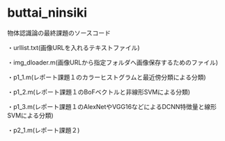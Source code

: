 # buttai_ninsiki
物体認識論の最終課題のソースコード

 ・urllist.txt(画像URLを入れるテキストファイル)
 
 ・img_dloader.m(画像URLから指定フォルダへ画像保存するためのファイル)
 
 ・p1_1.m(レポート課題１のカラーヒストグラムと最近傍分類による分類)
 
 ・p1_2.m(レポート課題１のBoFベクトルと非線形SVMによる分類)
 
 ・p1_3.m(レポート課題１のAlexNetやVGG16などによるDCNN特徴量と線形SVMによる分類)
 
 ・p2_1.m(レポート課題２)

